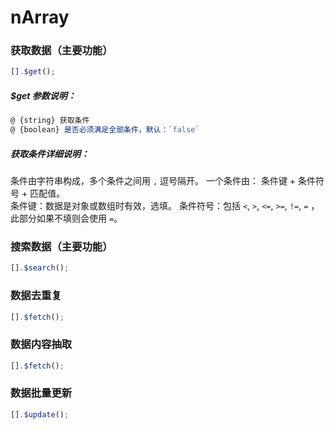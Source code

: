 # nArray

### 获取数据（主要功能）
```javascript
[].$get();
```

##### $get 参数说明：
```javascript
@ {string} 获取条件
@ {boolean} 是否必须满足全部条件，默认：`false`
```

##### 获取条件详细说明：
条件由字符串构成，多个条件之间用 `,` 逗号隔开。
一个条件由： 条件键 + 条件符号 + 匹配值。
<br />
条件键：数据是对象或数组时有效，选填。
条件符号：包括 `<`, `>`, `<=`, `>=`, `!=`, `=` ，此部分如果不填则会使用 `=`。





### 搜索数据（主要功能）

```javascript
[].$search();
```

### 数据去重复

```javascript
[].$fetch();
```

### 数据内容抽取

```javascript
[].$fetch();
```

### 数据批量更新

```javascript
[].$update();
```
